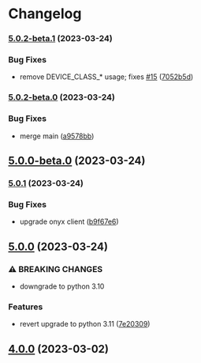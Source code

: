 # Changelog


### [5.0.2-beta.1](https://github.com/muhlba91/onyx-homeassistant-integration/compare/v5.0.2-beta.0...v5.0.2-beta.1) (2023-03-24)


### Bug Fixes

* remove DEVICE_CLASS_* usage; fixes [#15](https://github.com/muhlba91/onyx-homeassistant-integration/issues/15) ([7052b5d](https://github.com/muhlba91/onyx-homeassistant-integration/commit/7052b5dd3b775acbf73130fc014b336f0127219b))

### [5.0.2-beta.0](https://github.com/muhlba91/onyx-homeassistant-integration/compare/v5.0.1...v5.0.2-beta.0) (2023-03-24)


### Bug Fixes

* merge main ([a9578bb](https://github.com/muhlba91/onyx-homeassistant-integration/commit/a9578bbc8d131f02f93b2c2355bf7ae2696908f1))

## [5.0.0-beta.0](https://github.com/muhlba91/onyx-homeassistant-integration/compare/v4.0.0...v5.0.0-beta.0) (2023-03-24)

### [5.0.1](https://github.com/muhlba91/onyx-homeassistant-integration/compare/v5.0.0...v5.0.1) (2023-03-24)


### Bug Fixes

* upgrade onyx client ([b9f67e6](https://github.com/muhlba91/onyx-homeassistant-integration/commit/b9f67e650448f17d1f020225427e54955803778f))

## [5.0.0](https://github.com/muhlba91/onyx-homeassistant-integration/compare/v4.0.0...v5.0.0) (2023-03-24)


### ⚠ BREAKING CHANGES

* downgrade to python 3.10

### Features

* revert upgrade to python 3.11 ([7e20309](https://github.com/muhlba91/onyx-homeassistant-integration/commit/7e20309883f57c073ed9e94dd8b78a510a52c2f9))

## [4.0.0](https://github.com/muhlba91/onyx-homeassistant-integration/compare/v4.0.0-beta.0...v4.0.0) (2023-03-02)
